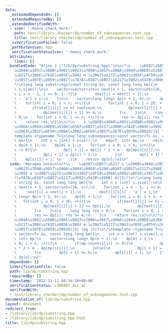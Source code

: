 ```yaml
---
data:
  _extendedDependsOn: []
  _extendedRequiredBy: []
  _extendedVerifiedWith:
  - icon: ':heavy_check_mark:'
    path: test/library_checker/dp/number_of_subsequences.test.cpp
    title: test/library_checker/dp/number_of_subsequences.test.cpp
  _isVerificationFailed: false
  _pathExtension: hpp
  _verificationStatusIcon: ':heavy_check_mark:'
  attributes:
    links: []
  bundledCode: "#line 2 \"lib/dp/substring.hpp\"\n\n/*\n    \u6587\u5B57\u5217 s \u306B\
    \u304A\u3051\u308B\u3001\u9023\u7D9A\u3057\u306A\u3044\u90E8\u5206\u6587\u5B57\
    \u5217\u306E\u7A2E\u985E\u3092 m \u3067\u5272\u3063\u305F\u4F59\u308A\u3092\u8FD4\
    \u3057\u307E\u3059\u3002(\u7A7A\u6587\u5B57\u5217\u3092\u542B\u3080) O(|S|)\n\
    */\nlong long substrings(const string &s, const long long &m){\n    int n = (int)\
    \ s.size();\n\n    vector<vector<int>> next(n + 1, vector<int>(26, n));\n    for(int\
    \ i = n - 1; i >= 0; i--){\n        next[i] = next[i + 1];\n        next[i][s[i]\
    \ - 'a'] = i;\n    }\n\n    vector<long long> dp(n + 1, 0);\n    dp[0] = 1;\n\
    \    for(int i = 0; i < n; ++i){\n        for(int j = 0; j < 26; ++j){\n     \
    \       if(next[i][j] >= n) continue;\n            dp[next[i][j] + 1] += dp[i];\n\
    \            dp[next[i][j] + 1] %= m;\n        }\n    }\n\n    long long res =\
    \ 0;\n    for(int i = 0; i <= n; ++i){\n        res += dp[i]; res %= m;\n    }\n\
    \    return res;\n}\n\n/*\n    s \u306B\u304A\u3051\u308B\u3001\u9023\u7D9A\u3057\
    \u306A\u3044\u90E8\u5206\u6587\u5B57\u5217\u306E\u7A2E\u985E\u3092 m \u3067\u5272\
    \u3063\u305F\u4F59\u308A\u3092\u8FD4\u3057\u307E\u3059\u3002O(|S| log |S|)\n*/\n\
    template <typename T>\nlong long subsequences(const vector<T> &s, const long long\
    \ &m){\n    int n = (int) s.size();\n    map<T, int> mp;\n    vector<long long>\
    \ dp(n + 1);\n    dp[0] = 1;\n    for(int i = 0; i < n; i++){\n        if(mp.count(s[i])\
    \ != 0){\n            dp[i + 1] = dp[i] * 2 + m - dp[mp[s[i]]];\n        }else{\n\
    \            dp[i + 1] = dp[i] * 2;\n        }\n        dp[i + 1] %= m;\n    \
    \    mp[s[i]] = i; \n    }\n    return dp[n];\n}\n"
  code: "#pragma once\n\n/*\n    \u6587\u5B57\u5217 s \u306B\u304A\u3051\u308B\u3001\
    \u9023\u7D9A\u3057\u306A\u3044\u90E8\u5206\u6587\u5B57\u5217\u306E\u7A2E\u985E\
    \u3092 m \u3067\u5272\u3063\u305F\u4F59\u308A\u3092\u8FD4\u3057\u307E\u3059\u3002\
    (\u7A7A\u6587\u5B57\u5217\u3092\u542B\u3080) O(|S|)\n*/\nlong long substrings(const\
    \ string &s, const long long &m){\n    int n = (int) s.size();\n\n    vector<vector<int>>\
    \ next(n + 1, vector<int>(26, n));\n    for(int i = n - 1; i >= 0; i--){\n   \
    \     next[i] = next[i + 1];\n        next[i][s[i] - 'a'] = i;\n    }\n\n    vector<long\
    \ long> dp(n + 1, 0);\n    dp[0] = 1;\n    for(int i = 0; i < n; ++i){\n     \
    \   for(int j = 0; j < 26; ++j){\n            if(next[i][j] >= n) continue;\n\
    \            dp[next[i][j] + 1] += dp[i];\n            dp[next[i][j] + 1] %= m;\n\
    \        }\n    }\n\n    long long res = 0;\n    for(int i = 0; i <= n; ++i){\n\
    \        res += dp[i]; res %= m;\n    }\n    return res;\n}\n\n/*\n    s \u306B\
    \u304A\u3051\u308B\u3001\u9023\u7D9A\u3057\u306A\u3044\u90E8\u5206\u6587\u5B57\
    \u5217\u306E\u7A2E\u985E\u3092 m \u3067\u5272\u3063\u305F\u4F59\u308A\u3092\u8FD4\
    \u3057\u307E\u3059\u3002O(|S| log |S|)\n*/\ntemplate <typename T>\nlong long subsequences(const\
    \ vector<T> &s, const long long &m){\n    int n = (int) s.size();\n    map<T,\
    \ int> mp;\n    vector<long long> dp(n + 1);\n    dp[0] = 1;\n    for(int i =\
    \ 0; i < n; i++){\n        if(mp.count(s[i]) != 0){\n            dp[i + 1] = dp[i]\
    \ * 2 + m - dp[mp[s[i]]];\n        }else{\n            dp[i + 1] = dp[i] * 2;\n\
    \        }\n        dp[i + 1] %= m;\n        mp[s[i]] = i; \n    }\n    return\
    \ dp[n];\n}"
  dependsOn: []
  isVerificationFile: false
  path: lib/dp/substring.hpp
  requiredBy: []
  timestamp: '2022-11-11 04:34:30+09:00'
  verificationStatus: LIBRARY_ALL_AC
  verifiedWith:
  - test/library_checker/dp/number_of_subsequences.test.cpp
documentation_of: lib/dp/substring.hpp
layout: document
redirect_from:
- /library/lib/dp/substring.hpp
- /library/lib/dp/substring.hpp.html
title: lib/dp/substring.hpp
---
```

